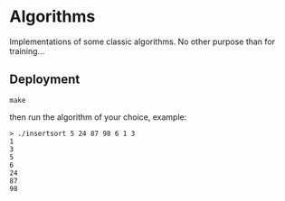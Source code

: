 # Algorithms

Implementations of some classic algorithms. No other purpose than for training...

## Deployment

```
make
```

then run the algorithm of your choice, example:

```
> ./insertsort 5 24 87 98 6 1 3
1
3
5
6
24
87
98
```
